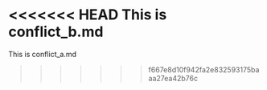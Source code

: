 <<<<<<< HEAD
This is conflict_b.md
=======
This is conflict_a.md
>>>>>>> f667e8d10f942fa2e832593175baaa27ea42b76c
